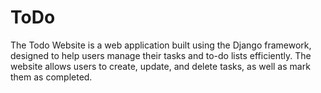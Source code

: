 # ToDo
The Todo Website is a web application built using the Django framework, designed to help users manage their tasks and to-do lists efficiently. The website allows users to create, update, and delete tasks, as well as mark them as completed.
